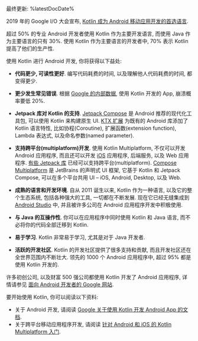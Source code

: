 [//]: # (title: 使用 Kotlin 进行 Android 开发)

最终更新: %latestDocDate%

2019 年的 Google I/O 大会宣布, [Kotlin 成为 Android 移动应用开发的首选语言](https://developer.android.com/kotlin/first).

超过 50% 的专业 Android 开发者使用 Kotlin 作为主要开发语言, 而使用 Java 作为主要语言的只有 30%.
使用 Kotlin 作为主要语言的开发者中, 70% 表示 Kotlin 提高了他们的生产性.

使用 Kotlin 进行 Android 开发, 你将获得以下益处:

* **代码更少, 可读性更好**.
  编写代码耗费的时间, 以及理解他人代码耗费的时间, 都变得更少.
 
* **更少发生常见错误**.
  根据 [Google 的内部数据](https://medium.com/androiddevelopers/fewer-crashes-and-more-stability-with-kotlin-b606c6a6ac04),
  使用 Kotlin 开发的 App, 崩溃概率要低 20%.
 
* **Jetpack 库对 Kotlin 的支持**.
  [Jetpack Compose](https://developer.android.com/jetpack/compose) 是 Android 推荐的现代化工具包, 可以使用 Kotlin 来构建原生 UI.
  [KTX 扩展](https://developer.android.com/kotlin/ktx) 为既有的 Android 库添加了 Kotlin 语言特性, 比如协程(Coroutine), 扩展函数(extension function), Lambda 表达式, 以及命名参数(named parameter).
 
* **支持跨平台(multiplatform)开发**.
  使用 Kotlin Multiplatform, 不仅可以开发 Android 应用程序, 而且还可以开发 [iOS](https://kotlinlang.org/lp/multiplatform/) 应用程序, 后端服务, 以及 Web 应用程序.
  [有些 Jetpack 库](https://developer.android.com/kotlin/multiplatform) 已经可以支持跨平台(multiplatform).
  [Compose Multiplatform](https://www.jetbrains.com/lp/compose-multiplatform/) 是 JetBrains 的声明式 UI 框架,
  它基于 Kotlin 和 Jetpack Compose, 可以在多个平台共用 UI – iOS, Android, Desktop, 以及 Web.
 
* **成熟的语言和开发环境**.
  自从 2011 诞生以来, Kotlin 作为一种语言, 以及它的整个生态系统, 包括各种强大的工具, 一切都在不断发展.
  现在它已经无缝集成到 [Android Studio](https://developer.android.com/studio) 中, 并且被许多公司在 Android 应用程序开发中积极使用.
 
* **与 Java 的互操作性**.
  你可以在应用程序中同时使用 Kotlin 和 Java 语言, 而不必将你的代码全部迁移到 Kotlin.
 
* **易于学习**.
  Kotlin 非常易于学习, 尤其是对于 Java 开发者.
 
* **活跃的开发社区**.
  Kotlin 的开发社区提供了很多支持和贡献, 而且开发社区还在全世界范围内不断壮大.
  领先的 1000 个 Android 应用程序中, 超过 95% 都是使用 Kotlin 开发的.

许多初创公司, 以及财富 500 强公司都使用 Kotlin 开发了 Android 应用程序, 详情请参见 [面向 Android 开发者的 Google 网站](https://developer.android.com/kotlin/stories).

要开始使用 Kotlin, 你可以阅读以下资料:
* 关于 Android 开发, 请阅读 [Google 关于使用 Kotlin 开发 Android App 的文档](https://developer.android.com/kotlin/get-started).
* 关于跨平台移动应用程序开发, 请阅读 [针对 Android 和 iOS 的 Kotlin Multiplatform 入门](https://www.jetbrains.com/help/kotlin-multiplatform-dev/multiplatform-getting-started.html).
